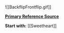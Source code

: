 ![[BackflipFrontflip.gif]]

[**Primary Reference Source**](https://www.youtube.com/watch?v=cgXDkm1qgZ0)

**Start with:**
[[Sweetheart]]